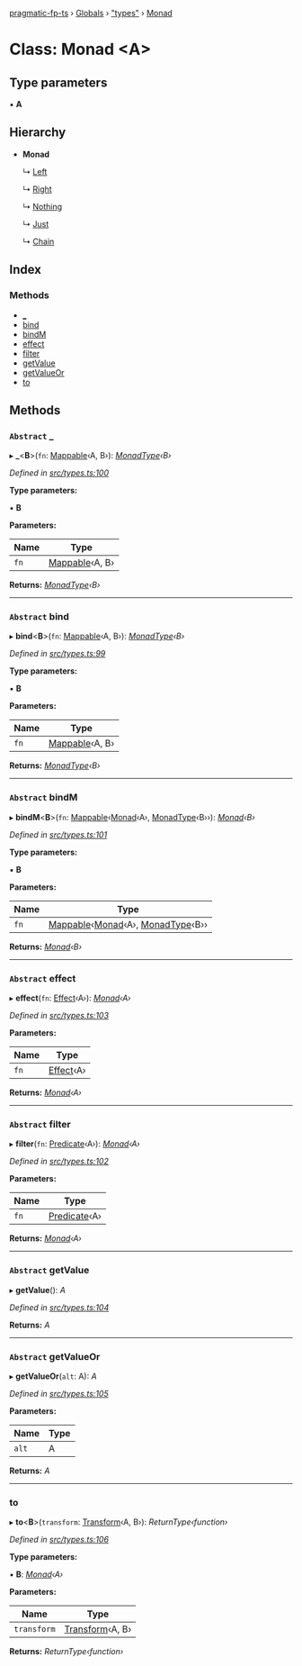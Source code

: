 [pragmatic-fp-ts](../README.md) › [Globals](../globals.md) › ["types"](../modules/_types_.md) › [Monad](_types_.monad.md)

# Class: Monad <**A**>

## Type parameters

▪ **A**

## Hierarchy

* **Monad**

  ↳ [Left](_either_.left.md)

  ↳ [Right](_either_.right.md)

  ↳ [Nothing](_maybe_.nothing.md)

  ↳ [Just](_maybe_.just.md)

  ↳ [Chain](_chain_.chain.md)

## Index

### Methods

* [_](_types_.monad.md#abstract-_)
* [bind](_types_.monad.md#abstract-bind)
* [bindM](_types_.monad.md#abstract-bindm)
* [effect](_types_.monad.md#abstract-effect)
* [filter](_types_.monad.md#abstract-filter)
* [getValue](_types_.monad.md#abstract-getvalue)
* [getValueOr](_types_.monad.md#abstract-getvalueor)
* [to](_types_.monad.md#to)

## Methods

### `Abstract` _

▸ **_**<**B**>(`fn`: [Mappable](../modules/_types_.md#mappable)‹A, B›): *[MonadType](../modules/_types_.md#monadtype)‹B›*

*Defined in [src/types.ts:100](https://github.com/hermann-p/pragmatic-fp-ts/blob/472cce0/src/types.ts#L100)*

**Type parameters:**

▪ **B**

**Parameters:**

Name | Type |
------ | ------ |
`fn` | [Mappable](../modules/_types_.md#mappable)‹A, B› |

**Returns:** *[MonadType](../modules/_types_.md#monadtype)‹B›*

___

### `Abstract` bind

▸ **bind**<**B**>(`fn`: [Mappable](../modules/_types_.md#mappable)‹A, B›): *[MonadType](../modules/_types_.md#monadtype)‹B›*

*Defined in [src/types.ts:99](https://github.com/hermann-p/pragmatic-fp-ts/blob/472cce0/src/types.ts#L99)*

**Type parameters:**

▪ **B**

**Parameters:**

Name | Type |
------ | ------ |
`fn` | [Mappable](../modules/_types_.md#mappable)‹A, B› |

**Returns:** *[MonadType](../modules/_types_.md#monadtype)‹B›*

___

### `Abstract` bindM

▸ **bindM**<**B**>(`fn`: [Mappable](../modules/_types_.md#mappable)‹[Monad](_types_.monad.md)‹A›, [MonadType](../modules/_types_.md#monadtype)‹B››): *[Monad](_types_.monad.md)‹B›*

*Defined in [src/types.ts:101](https://github.com/hermann-p/pragmatic-fp-ts/blob/472cce0/src/types.ts#L101)*

**Type parameters:**

▪ **B**

**Parameters:**

Name | Type |
------ | ------ |
`fn` | [Mappable](../modules/_types_.md#mappable)‹[Monad](_types_.monad.md)‹A›, [MonadType](../modules/_types_.md#monadtype)‹B›› |

**Returns:** *[Monad](_types_.monad.md)‹B›*

___

### `Abstract` effect

▸ **effect**(`fn`: [Effect](../modules/_types_.md#effect)‹A›): *[Monad](_types_.monad.md)‹A›*

*Defined in [src/types.ts:103](https://github.com/hermann-p/pragmatic-fp-ts/blob/472cce0/src/types.ts#L103)*

**Parameters:**

Name | Type |
------ | ------ |
`fn` | [Effect](../modules/_types_.md#effect)‹A› |

**Returns:** *[Monad](_types_.monad.md)‹A›*

___

### `Abstract` filter

▸ **filter**(`fn`: [Predicate](../modules/_types_.md#predicate)‹A›): *[Monad](_types_.monad.md)‹A›*

*Defined in [src/types.ts:102](https://github.com/hermann-p/pragmatic-fp-ts/blob/472cce0/src/types.ts#L102)*

**Parameters:**

Name | Type |
------ | ------ |
`fn` | [Predicate](../modules/_types_.md#predicate)‹A› |

**Returns:** *[Monad](_types_.monad.md)‹A›*

___

### `Abstract` getValue

▸ **getValue**(): *A*

*Defined in [src/types.ts:104](https://github.com/hermann-p/pragmatic-fp-ts/blob/472cce0/src/types.ts#L104)*

**Returns:** *A*

___

### `Abstract` getValueOr

▸ **getValueOr**(`alt`: A): *A*

*Defined in [src/types.ts:105](https://github.com/hermann-p/pragmatic-fp-ts/blob/472cce0/src/types.ts#L105)*

**Parameters:**

Name | Type |
------ | ------ |
`alt` | A |

**Returns:** *A*

___

###  to

▸ **to**<**B**>(`transform`: [Transform](../modules/_types_.md#transform)‹A, B›): *ReturnType‹function›*

*Defined in [src/types.ts:106](https://github.com/hermann-p/pragmatic-fp-ts/blob/472cce0/src/types.ts#L106)*

**Type parameters:**

▪ **B**: *[Monad](_types_.monad.md)‹A›*

**Parameters:**

Name | Type |
------ | ------ |
`transform` | [Transform](../modules/_types_.md#transform)‹A, B› |

**Returns:** *ReturnType‹function›*
